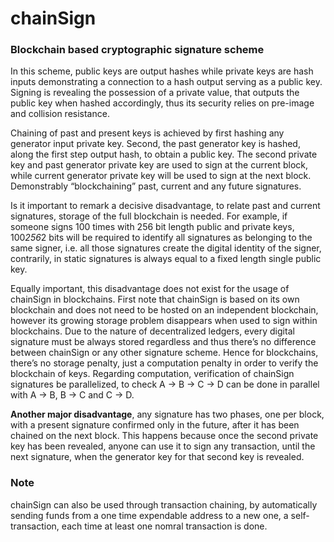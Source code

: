 # chainSign
### Blockchain based cryptographic signature scheme

In this scheme, public keys are output hashes while private keys are hash inputs demonstrating a connection to a hash output serving as a public key. Signing is revealing the possession of a private value, that outputs the public key when hashed accordingly, thus its security relies on pre-image and collision resistance.

Chaining of past and present keys is achieved by first hashing any generator input private key. Second, the past generator key is hashed, along the first step output hash, to obtain a public key. The second private key and past generator private key are used to sign at the current block, while current generator private key will be used to sign at the next block. Demonstrably “blockchaining” past, current and any future signatures.

Is it important to remark a decisive disadvantage, to relate past and current signatures, storage of the full blockchain is needed. For example, if someone signs 100 times with 256 bit length public and private keys, 100*256*2 bits will be required to identify all signatures as belonging to the same signer, i.e. all those signatures create the digital identity of the signer, contrarily, in static signatures is always equal to a fixed length single public key. 

Equally important, this disadvantage does not exist for the usage of chainSign in blockchains. First note that chainSign is based on its own blockchain and does not need to be hosted on an independent blockchain, however its growing storage problem disappears when used to sign within blockchains. Due to the nature of decentralized ledgers, every digital signature must be always stored regardless and thus there’s no difference between chainSign or any other signature scheme. Hence for blockchains, there’s no storage penalty, just a computation penalty in order to verify the blockchain of keys. Regarding computation, verification of chainSign signatures be parallelized, to check A → B → C → D can be done in parallel with A → B, B → C and C → D.

**Another major disadvantage**, any signature has two phases, one per block, with a present signature confirmed only in the future, after it has been chained on the next block. This happens because once the second private key has been revealed, anyone can use it to sign any transaction, until the next signature, when the generator key for that second key is revealed.

### Note
chainSign can also be used through transaction chaining, by automatically sending funds from a one time expendable address to a new one, a self-transaction, each time at least one nomral transaction is done.
